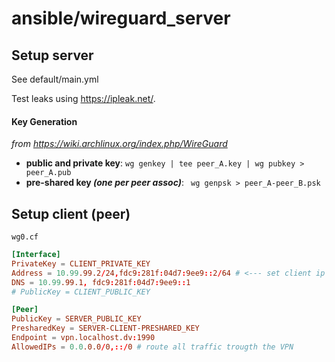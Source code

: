 # ansible/wireguard_server

## Setup server

See default/main.yml

Test leaks using https://ipleak.net/.

#### Key Generation
_from https://wiki.archlinux.org/index.php/WireGuard_

- **public and private key**: `wg genkey | tee peer_A.key | wg pubkey > peer_A.pub`
- **pre-shared key _(one per peer assoc)_**: ` wg genpsk > peer_A-peer_B.psk`

## Setup client (peer)

`wg0.cf`
```toml
[Interface]
PrivateKey = CLIENT_PRIVATE_KEY
Address = 10.99.99.2/24,fdc9:281f:04d7:9ee9::2/64 # <--- set client ip here
DNS = 10.99.99.1, fdc9:281f:04d7:9ee9::1
# PublicKey = CLIENT_PUBLIC_KEY

[Peer]
PublicKey = SERVER_PUBLIC_KEY
PresharedKey = SERVER-CLIENT-PRESHARED_KEY
Endpoint = vpn.localhost.dv:1990
AllowedIPs = 0.0.0.0/0,::/0 # route all traffic trougth the VPN
```

